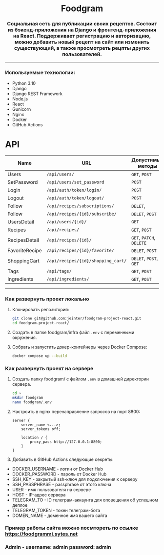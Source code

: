 <h1 align="center">Foodgram</h1>

<h3 align="center">Cоциальная сеть для публикации своих рецептов. Состоит из бэкенд-приложения на Django и фронтенд-приложения на React. Поддерживает регистрацию и авторизацию, можно добавить новый рецепт на сайт или изменить существующий, а также просмотреть рецпты других пользователей.</h3>

---

### Используемые технологии:
- Python 3.10 
- Django
- Django REST Framework
- Node.js
- React
- Gunicorn
- Nginx
- Docker
- GitHub Actions

# API 

| Name           | URL                                    | Допустимые методы                            |
|----------------|----------------------------------------|----------------------------------------------|
| Users          | ```/api/users/```                      | ```GET```, ```POST```                        |
| SetPassword    | ```/api/users/set_password```          |            ```POST```                        |
| Login          | ```/api/auth/token/login/```           |            ```POST```                        |
| Logout         | ```/api/auth/token/logout/```          |            ```POST```                        |
| Follow         | ```/api/recipes/subscriptions/```      | ```DELET```,                                 |
| Follow         | ```/api/recipes/{id}/subscribe/```     | ```DELET```, ```POST```                      |
| UsersDetail    | ```/api/users/{id}/```                 |```GET```                                     |
| Recipes        | ```/api/recipes/```                    | ```GET```, ```POST```                        |
| RecipesDetail  | ```/api/recipes/{id}/```               | ```GET```, ```PATCH```,  ```DELETE```        |
| FavoriteRecipe | ```/api/recipes/{id}/favorite/```      | ```DELET```, ```POST```                      |
| ShoppingCart   | ```/api/recipes/{id}/shopping_cart/``` | ```DELET```, ```POST```,  ```GET```          |
| Tags           | ```/api/tags/```                       | ```GET```, ```POST```                        |
| Ingredients    | ```/api/ingredients/```                | ```GET```, ```POST```                        |

---

### Как развернуть проект локально
1. Клонировать репозиторий:
    ```bash
    git clone git@github.com:jeinter/foodgram-project-react.git
    cd foodgram-project-react/
    ```

2. Создать в папке foodgram/infra файл `.env` с переменными окружения.

3. Собрать и запустить докер-контейнеры через Docker Compose:
    ```bash
    docker compose up --build
    ```

### Как развернуть проект на сервере
1. Создать папку foodgram/ с файлом `.env` в домашней директории сервера.
    ```bash
    cd ~
    mkdir foodgram
    nano foodgram/.env
    ```
2. Настроить в nginx перенаправление запросов на порт 8800:
    ```nginx
    server {
        server_name <...>;
        server_tokens off;

        location / {
            proxy_pass http://127.0.0.1:8800;
        }
    }
    ```
3. Добавить в GitHub Actions следующие секреты:
- DOCKER_USERNAME - логин от Docker Hub
- DOCKER_PASSWORD - пароль от Docker Hub
- SSH_KEY - закрытый ssh-ключ для подключения к серверу
- SSH_PASSPHRASE - passphrase от этого ключа
- USER - имя пользователя на сервере
- HOST - IP-адрес сервера
- TELEGRAM_TO - ID телеграм-аккаунта для оповещения об успешном деплое
- TELEGRAM_TOKEN - токен телеграм-бота
- DOMEN_NAME - доменное имя вашего сайта

### Пример работы сайта можно посмтореть по ссылке https://foodgrammi.sytes.net
### Admin - username: admin password: admin

